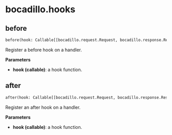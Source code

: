 # bocadillo.hooks

## before
```python
before(hook: Callable[[bocadillo.request.Request, bocadillo.response.Response, dict], Awaitable[NoneType]], *args, **kwargs)
```
Register a before hook on a handler.

__Parameters__

- __hook (callable)__: a hook function.

## after
```python
after(hook: Callable[[bocadillo.request.Request, bocadillo.response.Response, dict], Awaitable[NoneType]], *args, **kwargs)
```
Register an after hook on a handler.

__Parameters__

- __hook (callable)__: a hook function.


